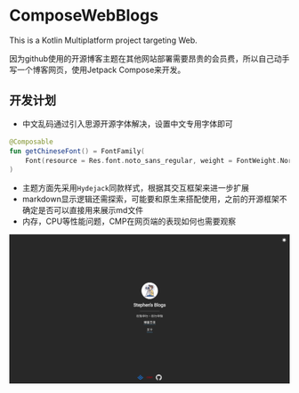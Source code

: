 # ComposeWebBlogs
This is a Kotlin Multiplatform project targeting Web.

因为github使用的开源博客主题在其他网站部署需要昂贵的会员费，所以自己动手写一个博客网页，使用Jetpack Compose来开发。

## 开发计划
* 中文乱码通过引入思源开源字体解决，设置中文专用字体即可

```kotlin
@Composable
fun getChineseFont() = FontFamily(
    Font(resource = Res.font.noto_sans_regular, weight = FontWeight.Normal),
)
```

* 主题方面先采用`Hydejack`同款样式，根据其交互框架来进一步扩展
* markdown显示逻辑还需探索，可能要和原生来搭配使用，之前的开源框架不确定是否可以直接用来展示md文件
* 内存，CPU等性能问题，CMP在网页端的表现如何也需要观察

![](/screeenshots/Snipaste_2025-03-20_15-37-02.png)

